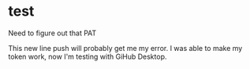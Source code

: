 # test
Need to figure out that PAT

This new line push will probably get me my error.
I was able to make my token work, now I'm testing with GiHub Desktop.
